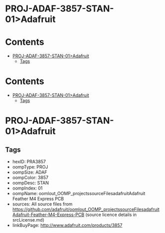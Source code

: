 
PROJ-ADAF-3857-STAN-01>Adafruit
===============================

Contents
========

* [PROJ-ADAF-3857-STAN-01>Adafruit](#proj-adaf-3857-stan-01adafruit)
	* [Tags](#tags)

Contents
========

* [PROJ-ADAF-3857-STAN-01>Adafruit](#proj-adaf-3857-stan-01adafruit)
	* [Tags](#tags)

# PROJ-ADAF-3857-STAN-01>Adafruit

## Tags

- hexID: PRA3857
- oompType: PROJ
- oompSize: ADAF
- oompColor: 3857
- oompDesc: STAN
- oompIndex: 01
- oompName: oomlout_OOMP_projectssourceFilesadafruitAdafruit Feather M4 Express PCB
- sources: All source files from https://github.com/adafruit/oomlout_OOMP_projectssourceFilesadafruitAdafruit-Feather-M4-Express-PCB (source licence details in srcLicense.md)
- linkBuyPage: http://www.adafruit.com/products/3857
